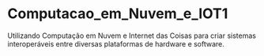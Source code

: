 # Computacao_em_Nuvem_e_IOT1
Utilizando Computação em Nuvem e Internet das Coisas para criar sistemas interoperáveis entre diversas plataformas de hardware e software.
